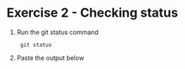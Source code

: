 # Exercise 2 - Checking status

1. Run the git status command

        git status

2. Paste the output below

<!-- On branch master

No commits yet

nothing to commit (create/copy files and use "git add" to track) -->